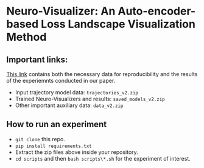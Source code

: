 # Neuro-Visualizer: An Auto-encoder-based Loss Landscape Visualization Method

## Important links:

 [This link](https://zenodo.org/record/8263893) contains both the necessary data for reproducibility and the results of the experiemnts conducted in our paper.

- Input trajectory model data: `trajectories_v2.zip`
- Trained Neuro-Visualizers and results: `saved_models_v2.zip`
- Other important auxiliary data: `data_v2.zip`

## How to run an experiment

- `git clone` this repo.
- `pip install requirements.txt`
- Extract the zip files above inside your repository.
- `cd scripts` and then `bash scripts\*.sh` for the experiment of interest.